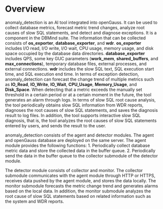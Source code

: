 # Overview<a name="EN-US_TOPIC_0303986161"></a>

anomaly\_detection is an AI tool integrated into openGauss. It can be used to collect database metrics, forecast metric trend changes, analyze root causes of slow SQL statements, and detect and diagnose exceptions. It is a component in the DBMind suite. The information that can be collected consists of  **os\_exporter**,  **database\_exporter**, and  **wdr**.  **os\_exporter**  includes I/O read, I/O write, I/O wait, CPU usage, memory usage, and disk space occupied by the database data directories.  **database\_exporter**  includes QPS, some key GUC parameters \(**work\_mem**,  **shared\_buffers**, and  **max\_connections**\), temporary database files, external processes, and external connections.  **wdr**  includes the slow SQL text, SQL execution start time, and SQL execution end time. In terms of exception detection, anomaly\_detection can forecast the change trend of multiple metrics such as  **IO\_Read**,  **IO\_Write**,  **IO\_Wait**,  **CPU\_Usage**,  **Memory\_Usage**, and  **Disk\_Space**. When detecting that a metric exceeds the manually set threshold in a certain period or at a certain moment in the future, the tool generates an alarm through logs. In terms of slow SQL root cause analysis, the tool periodically obtains slow SQL information from WDR reports, diagnoses the root causes of slow SQL statements, and saves the diagnosis result to log files. In addition, the tool supports interactive slow SQL diagnosis, that is, the tool analyzes the root causes of slow SQL statements entered by users, and sends the result to the user.

anomaly\_detection consists of the agent and detector modules. The agent and openGauss database are deployed on the same server. The agent module provides the following functions: 1. Periodically collect database metric data and store the collected data in the buffer queue. 2. Periodically send the data in the buffer queue to the collector submodule of the detector module.

The detector module consists of collector and monitor. The collector submodule communicates with the agent module through HTTP or HTTPS, receives data pushed by the agent module, and stores the data locally. The monitor submodule forecasts the metric change trend and generates alarms based on the local data. In addition, the monitor submodule analyzes the root cause of slow SQL statements based on related information such as the system and WDR reports.

